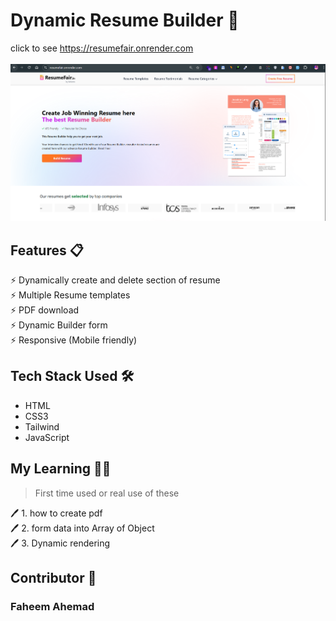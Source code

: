 # Dynamic Resume Builder 📄
click to see https://resumefair.onrender.com \
<br>
<img src='images/resuemBulder1 (1).png'>


## Features 📋
⚡️ Dynamically create and delete section of resume \
⚡️ Multiple Resume templates\
⚡️ PDF download\
⚡️ Dynamic Builder form \
⚡️ Responsive (Mobile friendly)
 
## Tech Stack Used 🛠️
*  HTML
*  CSS3
*  Tailwind
*  JavaScript

 ## My Learning 📗🔖
> First time used or real use of these
> 
🖊️ 1. how to create pdf <br>
🖊️ 2. form data into Array of Object <br>
🖊️ 3. Dynamic rendering <br>

## Contributor 🤝
### Faheem Ahemad

